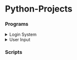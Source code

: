 # Python-Projects

### Programs
<details>
<summary>Login System</summary>
This is a simple login system with the following criteria:

- Currently able to login as admin and Testeng
- If either unername or password is entered incorrectly, a warning will show pop up.
- if login as Testeng, a new window will pop as a 'welcome'

### Purpose
This simple appliation was built to get a better understanding of the python tkinter library and making GUI's.

### Here are snapshots of the logging in as Testeng:

- <img src="/LoginSystem/Login_1.PNG">
- <img src="/LoginSystem/Login_2.PNG">
- <img src="/LoginSystem/Login_3.PNG">
- <img src="/LoginSystem/Login_4.PNG">
</details>


<details>
<summary>User Input</summary>
This is a simple user input GUI system with the following criteria:

- User able fill in the following:
  - How are you feeling?
  - What day of the week is it?
  - Enter any notes
  - Did you feed the dog today?

Once these have been filled out, press save data button and a txt file will be saved with the responses.

### Purpose
This simple appliation was built to get a better understanding of the python tkinter and pillow libraries and making GUI's.

### Here are snapshots of the GUI:

- <img src="/UserInput/User_1.PNG">
- <img src="/UserInput/User_2.PNG">
</details>

### Scripts
